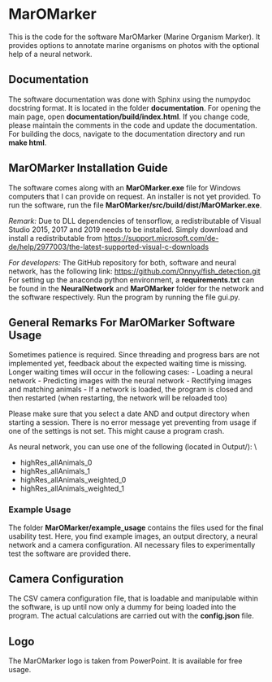 # MarOMarker
This is the code for the software MarOMarker (Marine Organism Marker).
It provides options to annotate marine organisms on photos with the optional help of a 
neural network.


## Documentation
The software documentation was done with Sphinx using the numpydoc docstring
format. It is located in the folder **documentation**. For opening the main page,
open **documentation/build/index.html**.
If you change code, please maintain the comments in the code and update the 
documentation. 
For building the docs, navigate to the documentation directory and run
**make html**.


## MarOMarker Installation Guide
The software comes along with an **MarOMarker.exe** file for Windows computers that I can 
provide on request. 
An installer is not yet provided. To run the software, run the file
**MarOMarker/src/build/dist/MarOMarker.exe**. 

*Remark:* 
Due to DLL dependencies of tensorflow, a redistributable of Visual Studio 
2015, 2017 and 2019 needs to be installed. Simply download and install a redistributable from
https://support.microsoft.com/de-de/help/2977003/the-latest-supported-visual-c-downloads

*For developers:*
The GitHub repository for both, software and neural network, has the following
link: https://github.com/Onnyy/fish_detection.git
For setting up the anaconda python environment, a **requirements.txt** can be found in 
the **NeuralNetwork** and **MarOMarker** folder for the network and the software respectively. 
Run the program by running the file gui.py.


## General Remarks For MarOMarker Software Usage 
Sometimes patience is required. Since threading and progress bars are not 
implemented yet, feedback about the expected waiting time is missing. Longer
waiting times will occur in the following cases:
	- Loading a neural network
	- Predicting images with the neural network
	- Rectifying images and matching animals
	- If a network is loaded, the program is closed and then restarted 
	(when restarting, the network will be reloaded too)

Please make sure that you select a date AND and output directory when starting
a session. There is no error message yet preventing from usage if one of the 
settings is not set. This might cause a program crash.

As neural network, you can use one of the following (located in Output/):  \
  - highRes_allAnimals_0
  - highRes_allAnimals_1
  - highRes_allAnimals_weighted_0
  - highRes_allAnimals_weighted_1

### Example Usage 
The folder **MarOMarker/example_usage** contains the files used for the final 
usability test. Here, you find example images, an output directory, a neural 
network and a camera configuration. All necessary files to experimentally test the 
software are provided there. 


## Camera Configuration
The CSV camera configuration file, that is loadable and manipulable within the software,
is up until now only a dummy for being loaded into the program. 
The actual calculations are carried out with the **config.json** file. 


## Logo
The MarOMarker logo is taken from PowerPoint. It is available for free usage. 